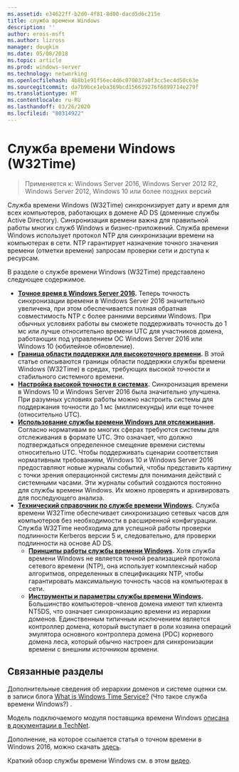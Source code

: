```yaml
---
ms.assetid: e34622ff-b2d0-4f81-8d00-dacd5d6c215e
title: служба времени Windows
description: ''
author: eross-msft
ms.author: lizross
manager: dougkim
ms.date: 05/08/2018
ms.topic: article
ms.prod: windows-server
ms.technology: networking
ms.openlocfilehash: 4b8b1e91f56ec4d6c070037a0f3cc5ec4d50c63e
ms.sourcegitcommit: da7b9bce1eba369bcd156639276f6899714e279f
ms.translationtype: HT
ms.contentlocale: ru-RU
ms.lasthandoff: 03/26/2020
ms.locfileid: "80314922"
---
```

# <a name="windows-time-service-w32time"></a>Служба времени Windows (W32Time)

>Применяется к: Windows Server 2016, Windows Server 2012 R2, Windows Server 2012, Windows 10 или более поздних версий

Служба времени Windows (W32Time) синхронизирует дату и время для всех компьютеров, работающих в домене AD DS (доменные службы Active Directory). Синхронизация времени важна для правильной работы многих служб Windows и бизнес-приложений. Служба времени Windows использует протокол NTP для синхронизации времени на компьютерах в сети. NTP гарантирует назначение точного значения времени (отметки времени) запросам проверки сети и доступа к ресурсам.

В разделе о службе времени Windows (W32Time) представлено следующее содержимое.
- **[Точное время в Windows Server 2016](accurate-time.md).** Теперь точность синхронизации времени в Windows Server 2016 значительно увеличена, при этом обеспечивается полная обратная совместимость NTP с более ранними версиями Windows. При обычных условиях работы вы сможете поддерживать точность до 1 мс или лучше относительно времени UTC для участников домена, работающих под управлением ОС Windows Server 2016 или Windows 10 (юбилейное обновление).
- **[Граница области поддержки для высокоточного времени](support-boundary.md).** В этой статье описываются границы области поддержки службы времени Windows (W32Time) в средах, требующих высокой точности и стабильного системного времени.
- **[Настройка высокой точности в системах](configuring-systems-for-high-accuracy.md).** Синхронизация времени в Windows 10 и Windows Server 2016 была значительно улучшена.  При разумных условиях работы можно настроить системы для поддержания точности до 1 мс (миллисекунды) или еще точнее (относительно UTC).
- **[Использование службы времени Windows для отслеживания](windows-time-for-traceability.md).** Согласно нормативам во многих сферах требуются системы для отслеживания в формате UTC.  Это означает, что должно подтверждаться определенное смещение времени системы относительно UTC.  Чтобы поддерживать сценарии соответствия нормативным требованиям, Windows 10 и Windows Server 2016 предоставляют новые журналы событий, чтобы представить картину с точки зрения операционной системы для понимания действий с системными часами.  Эти журналы событий создаются постоянно для службы времени Windows. Их можно проверять и архивировать для последующего анализа.
- **[Технический справочник по службе времени Windows](windows-time-service-tech-ref.md).** Служба времени W32Time обеспечивает синхронизацию сетевых часов для компьютеров без необходимости в расширенной конфигурации. Служба W32Time необходима для успешной работы проверки подлинности Kerberos версии 5 и, следовательно, для проверки подлинности на основе AD DS.
    - **[Принципы работы службы времени Windows](How-the-Windows-Time-Service-Works.md).** Хотя служба времени Windows не является точной реализацией протокола сетевого времени (NTP), она использует комплексный набор алгоритмов, определенных в спецификациях NTP, чтобы гарантировать максимальную точность часов на компьютерах в сети.
    - **[Инструменты и параметры службы времени Windows](Windows-Time-Service-Tools-and-Settings.md).** Большинство компьютеров-членов домена имеют тип клиента NT5DS, что означает синхронизацию времени из иерархии доменов. Единственным типичным исключением является контроллер домена, который выступает в роли хозяина операций эмулятора основного контроллера домена (PDC) корневого домена леса, который обычно настроен для синхронизации времени с внешним источником времени.


## <a name="related-topics"></a>Связанные разделы
Дополнительные сведения об иерархии доменов и системе оценки см. в записи блога [What is Windows Time Service?](https://blogs.msdn.microsoft.com/w32time/2007/07/07/what-is-windows-time-service/) (Что такое служба времени Windows?) .

Модель подключаемого модуля поставщика времени Windows [описана в документации в TechNet](https://msdn.microsoft.com/library/windows/desktop/ms725475%28v=vs.85%29.aspx).

Дополнение, на которое ссылается статья о точном времени в Windows 2016, можно скачать [здесь](https://windocs.blob.core.windows.net/windocs/WindowsTimeSyncAccuracy_Addendum.pdf).

Краткий обзор службы времени Windows см. в этом [видео](https://aka.ms/WS2016TimeVideo).
